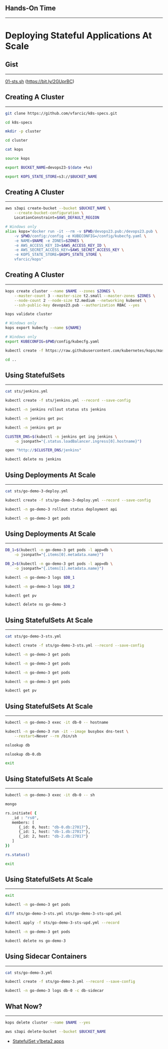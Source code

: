 ## Hands-On Time

---

# Deploying Stateful Applications At Scale


## Gist

---

[01-sts.sh](https://gist.github.com/505aedf2cb268837983132d4e4385fab) (https://bit.ly/2GUprBC)


## Creating A Cluster

---

```bash
git clone https://github.com/vfarcic/k8s-specs.git

cd k8s-specs

mkdir -p cluster

cd cluster

cat kops

source kops

export BUCKET_NAME=devops23-$(date +%s)

export KOPS_STATE_STORE=s3://$BUCKET_NAME
```


## Creating A Cluster

---

```bash
aws s3api create-bucket --bucket $BUCKET_NAME \
    --create-bucket-configuration \
    LocationConstraint=$AWS_DEFAULT_REGION

# Windows only
alias kops="docker run -it --rm -v $PWD/devops23.pub:/devops23.pub \
    -v $PWD/config:/config -e KUBECONFIG=/config/kubecfg.yaml \
    -e NAME=$NAME -e ZONES=$ZONES \
    -e AWS_ACCESS_KEY_ID=$AWS_ACCESS_KEY_ID \
    -e AWS_SECRET_ACCESS_KEY=$AWS_SECRET_ACCESS_KEY \
    -e KOPS_STATE_STORE=$KOPS_STATE_STORE \
    vfarcic/kops"
```


## Creating A Cluster

---

```bash
kops create cluster --name $NAME --zones $ZONES \
    --master-count 3 --master-size t2.small --master-zones $ZONES \
    --node-count 2 --node-size t2.medium --networking kubenet \
    --ssh-public-key devops23.pub --authorization RBAC --yes

kops validate cluster

# Windows only
kops export kubecfg --name ${NAME}

# Windows only
export KUBECONFIG=$PWD/config/kubecfg.yaml

kubectl create -f https://raw.githubusercontent.com/kubernetes/kops/master/addons/ingress-nginx/v1.6.0.yaml

cd ..
```


## Using StatefulSets

---

```bash
cat sts/jenkins.yml

kubectl create -f sts/jenkins.yml --record --save-config

kubectl -n jenkins rollout status sts jenkins

kubectl -n jenkins get pvc

kubectl -n jenkins get pv

CLUSTER_DNS=$(kubectl -n jenkins get ing jenkins \
    -o jsonpath="{.status.loadBalancer.ingress[0].hostname}")

open "http://$CLUSTER_DNS/jenkins"

kubectl delete ns jenkins
```


## Using Deployments At Scale

---

```bash
cat sts/go-demo-3-deploy.yml

kubectl create -f sts/go-demo-3-deploy.yml --record --save-config

kubectl -n go-demo-3 rollout status deployment api

kubectl -n go-demo-3 get pods
```


## Using Deployments At Scale

---

```bash
DB_1=$(kubectl -n go-demo-3 get pods -l app=db \
    -o jsonpath="{.items[0].metadata.name}")

DB_2=$(kubectl -n go-demo-3 get pods -l app=db \
    -o jsonpath="{.items[1].metadata.name}")

kubectl -n go-demo-3 logs $DB_1

kubectl -n go-demo-3 logs $DB_2

kubectl get pv

kubectl delete ns go-demo-3
```


<!-- .slide: data-background="img/sts-deployment.png" data-background-size="contain" -->


## Using StatefulSets At Scale

---

```bash
cat sts/go-demo-3-sts.yml

kubectl create -f sts/go-demo-3-sts.yml --record --save-config

kubectl -n go-demo-3 get pods

kubectl -n go-demo-3 get pods

kubectl -n go-demo-3 get pods

kubectl -n go-demo-3 get pods

kubectl get pv
```


<!-- .slide: data-background="img/sts.png" data-background-size="contain" -->


## Using StatefulSets At Scale

---

```bash
kubectl -n go-demo-3 exec -it db-0 -- hostname

kubectl -n go-demo-3 run -it --image busybox dns-test \
    --restart=Never --rm /bin/sh

nslookup db

nslookup db-0.db

exit
```


## Using StatefulSets At Scale

---

```bash
kubectl -n go-demo-3 exec -it db-0 -- sh

mongo

rs.initiate( {
   _id : "rs0",
   members: [
      {_id: 0, host: "db-0.db:27017"},
      {_id: 1, host: "db-1.db:27017"},
      {_id: 2, host: "db-2.db:27017"}
   ]
})

rs.status()

exit
```


## Using StatefulSets At Scale

---

```bash
exit

kubectl -n go-demo-3 get pods

diff sts/go-demo-3-sts.yml sts/go-demo-3-sts-upd.yml

kubectl apply -f sts/go-demo-3-sts-upd.yml --record

kubectl -n go-demo-3 get pods

kubectl delete ns go-demo-3
```


## Using Sidecar Containers

---

```bash
cat sts/go-demo-3.yml

kubectl create -f sts/go-demo-3.yml --record --save-config

kubectl -n go-demo-3 logs db-0 -c db-sidecar
```


## What Now?

---

```bash
kops delete cluster --name $NAME --yes

aws s3api delete-bucket --bucket $BUCKET_NAME
```

* [StatefulSet v1beta2 apps](https://v1-8.docs.kubernetes.io/docs/api-reference/v1.8/#statefulset-v1beta2-apps)
